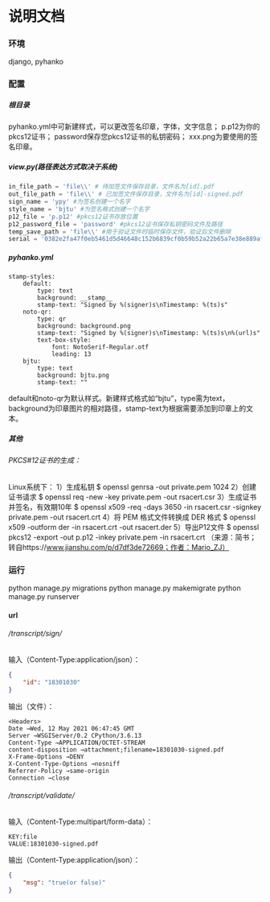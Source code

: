 # 说明文档

### 环境

django, pyhanko

### 配置

##### 根目录

pyhanko.yml中可新建样式，可以更改签名印章，字体，文字信息；
p.p12为你的pkcs12证书；
password保存您pkcs12证书的私钥密码；
xxx.png为要使用的签名印章。

##### view.py(路径表达方式取决于系统)

```python
in_file_path = 'file\\' # 待加签文件保存目录，文件名为[id].pdf
out_file_path = 'file\\' # 已加签文件保存目录，文件名为[id]-signed.pdf
sign_name = 'ypy' #为签名创建一个名字
style_name = 'bjtu' #为签名格式创建一个名字
p12_file = 'p.p12' #pkcs12证书存放位置
p12_password_file = 'password' #pkcs12证书保存私钥密码文件及路径
temp_save_path = 'file\\' #用于验证文件时临时保存文件，验证后文件删除
serial = '0382e2fa47f0eb5461d5d46648c152b6839cf0b59b52a22b65a7e38e889af94f' #运行一次pyhanko sign validate xxx.pdf以查看序列号，暂时不清楚怎么获得这个序列号，应该可以根据pyopenssl.crypto获取，未知
```

##### pyhanko.yml

```
stamp-styles:
    default:
        type: text
        background: __stamp__
        stamp-text: "Signed by %(signer)s\nTimestamp: %(ts)s"
    noto-qr:
        type: qr
        background: background.png
        stamp-text: "Signed by %(signer)s\nTimestamp: %(ts)s\n%(url)s"
        text-box-style:
            font: NotoSerif-Regular.otf
            leading: 13
    bjtu:
        type: text
        background: bjtu.png
        stamp-text: ""
```

default和noto-qr为默认样式。新建样式格式如“bjtu”，type需为text，background为印章图片的相对路径，stamp-text为根据需要添加到印章上的文本。

##### 其他

###### PKCS#12证书的生成：

Linux系统下：
1）生成私钥 $ openssl genrsa -out private.pem 1024
2）创建证书请求 $ openssl req -new -key private.pem -out rsacert.csr
3）生成证书并签名，有效期10年 $ openssl x509 -req -days 3650 -in rsacert.csr -signkey private.pem -out rsacert.crt
4）将 PEM 格式文件转换成 DER 格式 $ openssl x509 -outform der -in rsacert.crt -out rsacert.der
5）导出P12文件 $ openssl pkcs12 -export -out p.p12 -inkey private.pem -in rsacert.crt
（来源：简书；转自https://www.jianshu.com/p/d7df3de72669；作者：Mario_ZJ）

### 运行

python manage.py migrations
python manage.py makemigrate
python manage.py runserver

#### url

###### /transcript/sign/

输入（Content-Type:application/json）：

```json
{
    "id": "18301030"
}
```

输出（文件）：

```
<Headers>
Date →Wed, 12 May 2021 06:47:45 GMT
Server →WSGIServer/0.2 CPython/3.6.13
Content-Type →APPLICATION/OCTET-STREAM
content-disposition →attachment;filename=18301030-signed.pdf
X-Frame-Options →DENY
X-Content-Type-Options →nosniff
Referrer-Policy →same-origin
Connection →close
```

###### /transcript/validate/

输入（Content-Type:multipart/form-data）：

```
KEY:file
VALUE:18301030-signed.pdf
```

输出（Content-Type:application/json）：

```json
{
    "msg": "true(or false)"
}
```

